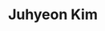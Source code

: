 ---
title: Juhyeon Kim
image: "@assets/people/JK.jpg"
startYear: "2022"
pronouns: "he/him"
social: 
    website: "https://juhyeonkim.netlify.app/"
---